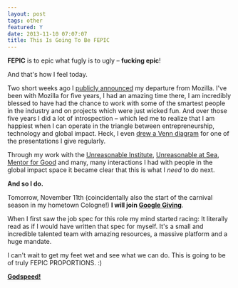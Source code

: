 ```yaml
---
layout: post
tags: other
featured: Y
date: 2013-11-10 07:07:07
title: This Is Going To Be FEPIC
---
```

**FEPIC** is to epic what fugly is to ugly – **fucking epic**!

And that's how I feel today.

Two short weeks ago I [publicly announced](http://blog.finette.com/2013/10/29/a-personal-update/) my departure from Mozilla. I've been with Mozilla for five years, I had an amazing time there, I am incredibly blessed to have had the chance to work with some of the smartest people in the industry and on projects which were just wicked fun. And over those five years I did a lot of introspection – which led me to realize that I am happiest when I can operate in the triangle between entrepreneurship, technology and global impact. Heck, I even [drew a Venn diagram](https://speakerdeck.com/pfinette/mozilla-for-entrepreneurs?slide=4) for one of the presentations I give regularly.

Through my work with the [Unreasonable Institute](http://unreasonableinstitute.org/), [Unreasonable at Sea](http://unreasonableatsea.com/), [Mentor for Good](http://mentorforgood.org/) and many, many interactions I had with people in the global impact space it became clear that this is what I _need_ to do next.

**And so I do.**

Tomorrow, November 11th (coincidentally also the start of the carnival season in my hometown Cologne!) **I will join [Google Giving](http://www.google.com/giving/)**.

When I first saw the job spec for this role my mind started racing: It literally read as if I would have written that spec for myself. It's a small and incredible talented team with amazing resources, a massive platform and a huge mandate.

I can't wait to get my feet wet and see what we can do. This is going to be of truly FEPIC PROPORTIONS. :)

**[Godspeed!](http://www.youtube.com/watch?v=5soUes2-LrU)**